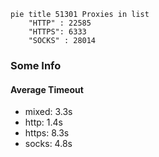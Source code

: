 
```mermaid
pie title 51301 Proxies in list
    "HTTP" : 22585
    "HTTPS": 6333
    "SOCKS" : 28014
```

### Some Info
#### Average Timeout

- mixed: 3.3s
- http: 1.4s
- https: 8.3s
- socks: 4.8s